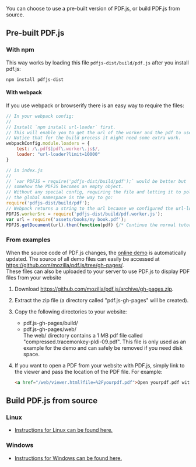 You can choose to use a pre-built version of PDF.js, or build PDF.js from source.

## Pre-built PDF.js
### With npm

This way works by loading this file `pdfjs-dist/build/pdf.js` after you install pdf.js:

    npm install pdfjs-dist

#### With webpack

If you use webpack or browserify there is an easy way to require the files:

```javascript
// In your webpack config:
//
// Install `npm install url-loader` first.
// This will enable you to get the url of the worker and the pdf to use in the index.js.
// Notice that for the build process it might need some extra work.
webpackConfig.module.loaders = {
    test: /\.pdf$|pdf\.worker\.js$/,
    loader: "url-loader?limit=10000"
}

// in index.js
// 
// `var PDFJS = require('pdfjs-dist/build/pdf');` would be better but
// somehow the PDFJS becomes an empty object.
// Without any special config, requiring the file and letting it to pollute
// the global namespace is the way to go:
require('pdfjs-dist/build/pdf');
// Webpack returns a string to the url because we configured the url-loader.
PDFJS.workerSrc = require('pdfjs-dist/build/pdf.worker.js');
var url = require('assets/books/my book.pdf'); 
PDFJS.getDocument(url).then(function(pdf) {/* Continue the normal tutorial from the official readme.*/})
```

### From examples
When the source code of PDF.js changes, the [online demo](http://mozilla.github.io/pdf.js/web/viewer.html) is automatically updated. The source of all demo files can easily be accessed at https://github.com/mozilla/pdf.js/tree/gh-pages/.  
These files can also be uploaded to your server to use PDF.js to display PDF files from your website

1. Download https://github.com/mozilla/pdf.js/archive/gh-pages.zip.
2. Extract the zip file (a directory called "pdf.js-gh-pages" will be created).
3. Copy the following directories to your website:
   * pdf.js-gh-pages/build/
   * pdf.js-gh-pages/web/  
   The web/ directory contains a 1 MB pdf file called "compressed.tracemonkey-pldi-09.pdf". This file is only used as an example for the demo and can safely be removed if you need disk space.
4. If you want to open a PDF from your website with PDF.js, simply link to the viewer and pass the location of the PDF file. For example:

    ```html
    <a href="/web/viewer.html?file=%2Fyourpdf.pdf">Open yourpdf.pdf with PDF.js</a>
    ```

## Build PDF.js from source
### Linux
* [Instructions for Linux can be found here.](Setup-PDF.js-in-a-website-(Linux))

### Windows
* [Instructions for Windows can be found here.](Setup-PDF.js-in-a-website-(Windows))